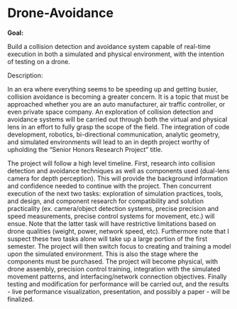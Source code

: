 # Drone-Avoidance

**Goal:**

Build a collision detection and avoidance system capable of real-time execution in both a simulated and physical environment, with the intention of testing on a drone.

Description:

In an era where everything seems to be speeding up and getting busier, collision avoidance is becoming a greater concern. It is a topic that must be approached whether you are an auto manufacturer, air traffic controller, or even private space company. An exploration of collision detection and avoidance systems will be carried out through both the virtual and physical lens in an effort to fully grasp the scope of the field. The integration of code development, robotics, bi-directional communication, analytic geometry, and simulated environments will lead to an in depth project worthy of upholding the “Senior Honors Research Project” title.

The project will follow a high level timeline. First, research into collision detection and avoidance techniques as well as components used (dual-lens camera for depth perception). This will provide the background information and confidence needed to continue with the project. Then concurrent execution of the next two tasks: exploration of simulation practices, tools, and design, and component research for compatibility and solution practicality (ex. camera/object detection systems, precise precision and speed measurements, precise control systems for movement, etc.) will ensue. Note that the latter task will have restrictive limitations based on drone qualities (weight, power, network speed, etc). Furthermore note that I suspect these two tasks alone will take up a large portion of the first semester. The project will then switch focus to creating and training a model upon the simulated environment. This is also the stage where the components must be purchased. The project will become physical, with drone assembly, precision control training, integration with the simulated movement patterns, and interfacing/network connection objectives. Finally testing and modification for performance will be carried out, and the results - live performance visualization, presentation, and possibly a paper - will be finalized.
